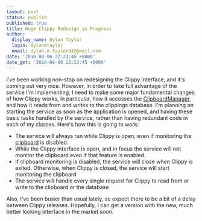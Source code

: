 ```yaml
---
layout: post
status: publish
published: true
title: Huge Clippy Redesign in Progress
author:
  display_name: Dylan Taylor
  login: dylanmtaylor
  email: dylan.m.taylor92@gmail.com
date: '2010-08-06 22:23:45 +0000'
date_gmt: '2010-08-06 22:23:45 +0000'
---
```

<p>I've been working non-stop on redesigning the Clippy interface, and it's coming out very nice. However, in order to take full advantage of the service I'm implementing, I need to make some major fundamental changes of how Clippy works, in particular, how it accesses the <a title="Android ClipboardManager" href="http://developer.android.com/reference/android/text/ClipboardManager.html">ClipboardManager</a>, and how it reads from and writes to the clippings database. I'm planning on starting the service as soon as the application is opened, and having these basic tasks handled by the service, rather than having redundant code in each of my classes. Here's how this is going to work:</p>
<ul>
<li>The service will always run while Clippy is open, even if monitoring the <a class="zem_slink" title="Clipboard (software)" rel="wikipedia" href="http://en.wikipedia.org/wiki/Clipboard_%28software%29">clipboard</a> is disabled.</li>
<li>While the Clippy interface is open, and in focus the service will not monitor the clipboard even if that feature is enabled.</li>
<li>If clipboard monitoring is disabled, the service will close when Clippy is exited. Otherwise, when Clippy is closed, the service will start monitoring the clipboard</li>
<li>The service will handle every single request for Clippy to read from or write to the clipboard or the database</li>
</ul>
<p>Also, I've been busier than usual lately, so expect there to be a bit of a delay between Clippy releases. Hopefully, I can get a version with the new, much better looking interface in the market soon.</p>
